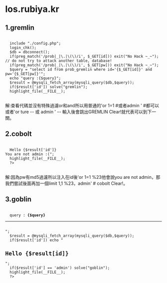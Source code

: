 # los.rubiya.kr


<h2>1.gremlin</h2>
 <pre><code>
  include "./config.php";
  login_chk();
  $db = dbconnect();
  if(preg_match('/prob|_|\.|\(\)/i', $_GET[id])) exit("No Hack ~_~"); // do not try to attack another table, database!
  if(preg_match('/prob|_|\.|\(\)/i', $_GET[pw])) exit("No Hack ~_~");
  $query = "select id from prob_gremlin where id='{$_GET[id]}' and pw='{$_GET[pw]}'";
  echo "query :{$query}";
  $result = @mysqli_fetch_array(mysqli_query($db,$query));
  if($result['id']) solve("gremlin");
  highlight_file(__FILE__);
 </pre></code>
  
解:查看代碼並沒有特殊過濾or和and所以用普通的'or 1=1 #或者admin ' #都可以或者'or ture -- 或 admin ' -- 輸入後會跳出GREMLIN Clear!就代表可以到下一關。
  
<h2>2.cobolt</h2>
 <pre><code>
  <?php
  include "./config.php"; 
  login_chk();
  $db = dbconnect();
  if(preg_match('/prob|_|\.|\(\)/i', $_GET[id])) exit("No Hack ~_~"); 
  if(preg_match('/prob|_|\.|\(\)/i', $_GET[pw])) exit("No Hack ~_~"); 
  $query = "select id from prob_cobolt where id='{$_GET[id]}' and pw=md5('{$_GET[pw]}')"; 
  echo "query : {$query}"; 
  $result = @mysqli_fetch_array(mysqli_query($db,$query)); 
  if($result['id'] == 'admin') solve("cobolt");
  elseif($result['id']) echo "<h2>Hello {$result['id']}<br>You are not admin :(</h2>"; 
  highlight_file(__FILE__); 
  ?>
 </code></pre>
 解:因為pw有md5過濾所以注入在id後'or 1=1 %23他會說you are not admin，那我們嘗試後面再加一個limit 1,1 %23，admin' # cobolt Clear!。
 
 
<h2>3.goblin</h2>
 <pre><code>
  <?php 
  include "./config.php"; 
  login_chk(); 
  $db = dbconnect(); 
  if(preg_match('/prob|_|\.|\(\)/i', $_GET[no])) exit("No Hack ~_~"); 
  if(preg_match('/\'|\"|\`/i', $_GET[no])) exit("No Quotes ~_~"); 
  $query = "select id from prob_goblin where id='guest' and no={$_GET[no]}"; 
  echo "<hr>query : <strong>{$query}</strong><hr><br>"; 
  $result = @mysqli_fetch_array(mysqli_query($db,$query)); 
  if($result['id']) echo "<h2>Hello {$result[id]}</h2>"; 
  if($result['id'] == 'admin') solve("goblin");
  highlight_file(__FILE__); 
  ?>
 </code></pre>
 
 
